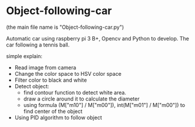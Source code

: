 # Object-following-car
(the main file name is "Object-following-car.py")

Automatic car using raspberry pi 3 B+, Opencv and Python to develop.
The car following a tennis ball.

simple explain:

- Read image from camera
- Change the color space to HSV color space
- Filter color to black and white
- Detect object:
  + find contour function to detect white area.
  + draw a circle around it to calculate the diameter
  + using formula (M["m10"] / M["m00"]), int(M["m01"] / M["m00"]) to find center of the object
- Using PID algorithm to follow object
